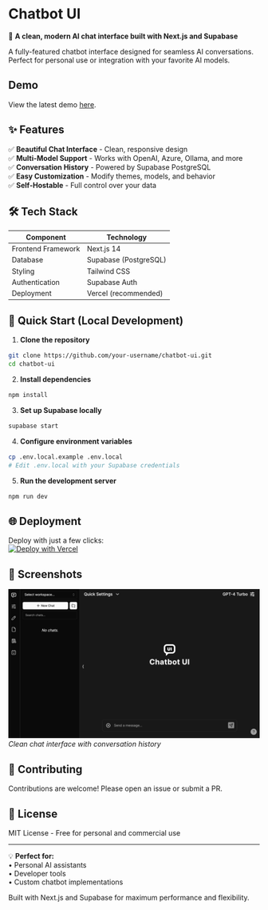 # **Chatbot UI**  

💬 **A clean, modern AI chat interface built with Next.js and Supabase**  

A fully-featured chatbot interface designed for seamless AI conversations. Perfect for personal use or integration with your favorite AI models.  

## Demo

View the latest demo [here](https://x.com/mckaywrigley/status/1738273242283151777?s=20).



## ✨ **Features**  

✅ **Beautiful Chat Interface** - Clean, responsive design  
✅ **Multi-Model Support** - Works with OpenAI, Azure, Ollama, and more  
✅ **Conversation History** - Powered by Supabase PostgreSQL  
✅ **Easy Customization** - Modify themes, models, and behavior  
✅ **Self-Hostable** - Full control over your data  

## 🛠 **Tech Stack**  

| **Component**       | **Technology** |  
|---------------------|---------------|  
| Frontend Framework  | Next.js 14     |  
| Database            | Supabase (PostgreSQL) |  
| Styling             | Tailwind CSS   |  
| Authentication      | Supabase Auth  |  
| Deployment          | Vercel (recommended) |  

## 🚀 **Quick Start (Local Development)**  

1. **Clone the repository**  
```bash
git clone https://github.com/your-username/chatbot-ui.git
cd chatbot-ui
```

2. **Install dependencies**  
```bash
npm install
```

3. **Set up Supabase locally**  
```bash
supabase start
```

4. **Configure environment variables**  
```bash
cp .env.local.example .env.local
# Edit .env.local with your Supabase credentials
```

5. **Run the development server**  
```bash
npm run dev
```

## 🌐 **Deployment**  

Deploy with just a few clicks:  
[![Deploy with Vercel](https://vercel.com/button)](https://vercel.com/new/clone?repository-url=https%3A%2F%2Fgithub.com%2Fyour-username%2Fchatbot-ui)  

## 📸 **Screenshots**  

![Chat Interface](public/readme/screenshot.png)  
*Clean chat interface with conversation history*  

## 🤝 **Contributing**  

Contributions are welcome! Please open an issue or submit a PR.  

## 📜 **License**  

MIT License - Free for personal and commercial use  

---

💡 **Perfect for:**  
• Personal AI assistants  
• Developer tools  
• Custom chatbot implementations  

Built with Next.js and Supabase for maximum performance and flexibility.
